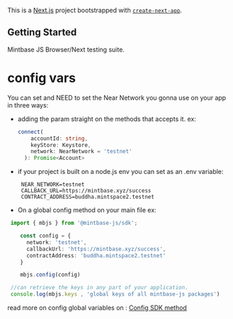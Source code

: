 This is a [Next.js](https://nextjs.org/) project bootstrapped with [`create-next-app`](https://github.com/vercel/next.js/tree/canary/packages/create-next-app).

## Getting Started

Mintbase JS Browser/Next testing suite. 

# config vars

You can set and NEED to set the Near Network you gonna use on your app in three ways:

 - adding the param straight on the methods that accepts it. ex:
    
    ```typescript
    connect(
        accountId: string,
        keyStore: Keystore,
        network: NearNetwork = 'testnet'
      ): Promise<Account>
    ```
 - if your project is built on a node.js env you can set as an .env variable:
   ```
    NEAR_NETWORK=testnet
    CALLBACK_URL=https://mintbase.xyz/success
    CONTRACT_ADDRESS=buddha.mintspace2.testnet
    ````

 - On a global config method on your main file ex:
  ```typescript
   import { mbjs } from '@mintbase-js/sdk';

      const config = {
        network: 'testnet',
        callbackUrl: 'https://mintbase.xyz/success',
        contractAddress: 'buddha.mintspace2.testnet'
      }

      mbjs.config(config)

   //can retrieve the keys in any part of your application.
   console.log(mbjs.keys , 'global keys of all mintbase-js packages')

   ```  

read more on config global variables on : [Config SDK method](https://docs.mintbase.io/dev/mintbase-sdk-ref/sdk/config)